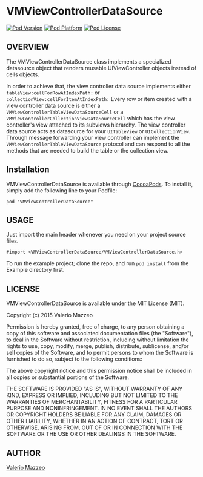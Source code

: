 # VMViewControllerDataSource

[![Pod Version](http://img.shields.io/cocoapods/v/VMViewControllerDataSource.svg?style=flat)]()
[![Pod Platform](http://img.shields.io/cocoapods/p/VMViewControllerDataSource.svg?style=flat)]()
[![Pod License](http://img.shields.io/cocoapods/l/VMViewControllerDataSource.svg?style=flat)](http://opensource.org/licenses/MIT)

## OVERVIEW

The VMViewControllerDataSource class implements a specialized datasource object that renders reusable UIViewController objects instead of cells objects.

In order to achieve that, the view controller data source implements either `tableView:cellForRowAtIndexPath:` or `collectionView:cellForItemAtIndexPath:`
Every row or item created with a view controller data source is either a `VMViewControllerTableViewDataSourceCell` or a `VMViewControllerCollectionViewDataSourceCell` which has the view controller's view attached to its subviews hierarchy.
The view controller data source acts as datasource for your `UITableView` or `UICollectionView`. Through message forwarding your view controller can implement the `VMViewControllerTableViewDataSource` protocol and can respond to all the methods that are needed to build the table or the collection view.

## Installation

VMViewControllerDataSource is available through [CocoaPods](http://cocoapods.org). To install
it, simply add the following line to your Podfile:

    pod "VMViewControllerDataSource"
    
## USAGE

Just import the main header whenever you need on your project source files.

```
#import <VMViewControllerDataSource/VMViewControllerDataSource.h>
```

To run the example project; clone the repo, and run `pod install` from the Example directory first.

## LICENSE

VMViewControllerDataSource is available under the MIT License (MIT).

Copyright (c) 2015 Valerio Mazzeo

Permission is hereby granted, free of charge, to any person obtaining a copy
of this software and associated documentation files (the "Software"), to deal
in the Software without restriction, including without limitation the rights
to use, copy, modify, merge, publish, distribute, sublicense, and/or sell
copies of the Software, and to permit persons to whom the Software is
furnished to do so, subject to the following conditions:

The above copyright notice and this permission notice shall be included in
all copies or substantial portions of the Software.

THE SOFTWARE IS PROVIDED "AS IS", WITHOUT WARRANTY OF ANY KIND, EXPRESS OR
IMPLIED, INCLUDING BUT NOT LIMITED TO THE WARRANTIES OF MERCHANTABILITY,
FITNESS FOR A PARTICULAR PURPOSE AND NONINFRINGEMENT. IN NO EVENT SHALL THE
AUTHORS OR COPYRIGHT HOLDERS BE LIABLE FOR ANY CLAIM, DAMAGES OR OTHER
LIABILITY, WHETHER IN AN ACTION OF CONTRACT, TORT OR OTHERWISE, ARISING FROM,
OUT OF OR IN CONNECTION WITH THE SOFTWARE OR THE USE OR OTHER DEALINGS IN
THE SOFTWARE.

## AUTHOR

[Valerio Mazzeo](https://twitter.com/valeriomazzeo)